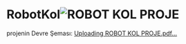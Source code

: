 # RobotKol![ROBOT KOL PROJE](https://github.com/WOR35/RobotKol/assets/133985542/53e51884-049d-436e-96f1-eced68ef8344)

projenin Devre Şeması: [Uploading ROBOT KOL PROJE.pdf…]()
